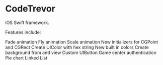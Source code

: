 # CodeTrevor
iOS Swift framework.

Features include:

Fade animation
Fly animation
Scale animation
New initializers for CGPoint and CGRect
Create UIColor with hex string
New built in colors
Create background from and view
Custom UIButton
Game center authentication
Pie chart
Linked List
